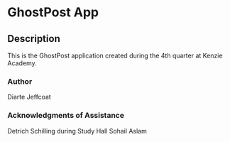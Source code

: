 # GhostPost App

## Description

This is the GhostPost application created during the 4th quarter at Kenzie Academy.

### Author

Diarte Jeffcoat

### Acknowledgments of Assistance

Detrich Schilling during Study Hall
Sohail Aslam
